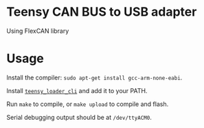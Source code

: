 # Teensy CAN BUS to USB adapter

Using FlexCAN library


# Usage

Install the compiler: `sudo apt-get install gcc-arm-none-eabi`.

Install [`teensy_loader_cli`](https://github.com/PaulStoffregen/teensy_loader_cli) and add it to your PATH.

Run `make` to compile, or `make upload` to compile and flash.

Serial debugging output should be at `/dev/ttyACM0`.
